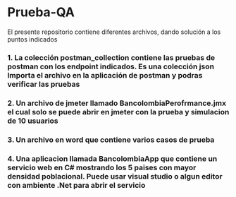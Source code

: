 # Prueba-QA

El presente repositorio contiene diferentes archivos, dando solución a los puntos indicados

### 1. La colección postman_collection contiene las pruebas de postman con los endpoint indicados. Es una colección json Importa el archivo en la aplicación de postman y podras verificar las pruebas

### 2. Un archivo de jmeter llamado BancolombiaPerofrmance.jmx el cual solo se puede abrir en jmeter con la prueba y simulacion de 10 usuarios

### 3. Un archivo en word que contiene varios casos de prueba

### 4. Una aplicacion llamada BancolombiaApp que contiene un servicio web en C# mostrando los 5 paises con mayor densidad poblacional. Puede usar visual studio o algun editor con ambiente .Net para abrir el servicio